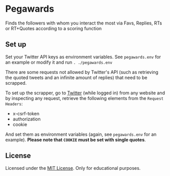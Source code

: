 # Pegawards
Finds the followers with whom you interact the most via Favs, Replies, RTs or RT+Quotes according to a scoring function

## Set up

Set your Twitter API keys as environment variables. See `pegawards.env` for an example or modify it and run `. ./pegawards.env`

There are some requests not allowed by Twitter's API (such as retrieving the quoted tweets and an infinite amount of replies) that need to be scrapped.

To set up the scrapper, go to [Twitter](www.twitter.com) (while logged in) from any website and by inspecting any request, retrieve the following elements from the `Request Headers`:

* x-csrf-token
* authorization
* cookie

And set them as environment variables (again, see `pegawards.env` for an example). **Please note that `COOKIE` must be set with single quotes**.

## License

Licensed under the [MIT License](https://github.com/peguerosdc/pegawards/blob/master/LICENSE). Only for educational purposes.